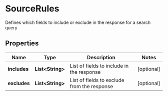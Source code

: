 

# SourceRules

Defines which fields to include or exclude in the response for a search query

## Properties

| Name | Type | Description | Notes |
|------------ | ------------- | ------------- | -------------|
|**includes** | **List&lt;String&gt;** | List of fields to include in the response |  [optional] |
|**excludes** | **List&lt;String&gt;** | List of fields to exclude from the response |  [optional] |


